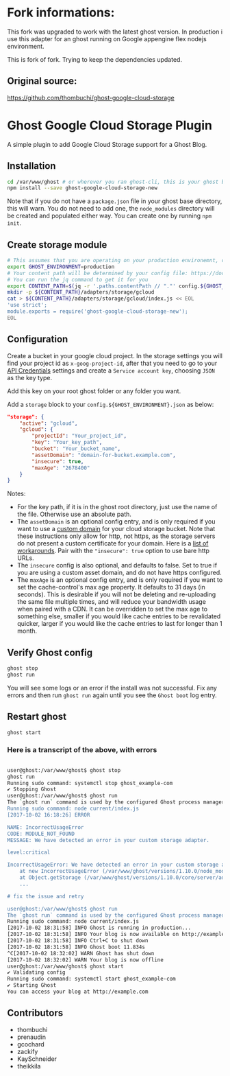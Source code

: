 #  Fork informations:
This fork was upgraded to work with the latest ghost version.
In production i use this adapter for an ghost running on Google appengine flex nodejs environment.

This is fork of fork. Trying to keep the dependencies updated.

## Original source:
https://github.com/thombuchi/ghost-google-cloud-storage

# Ghost Google Cloud Storage Plugin 
A simple plugin to add Google Cloud Storage support for a Ghost Blog. 

## Installation
```bash
cd /var/www/ghost # or wherever you ran ghost-cli, this is your ghost base directory
npm install --save ghost-google-cloud-storage-new
```
Note that if you do not have a `package.json` file in your ghost base directory, this will warn. You do not need to add one, the `node_modules` directory will be created and populated either way. You can create one by running `npm init`.

## Create storage module
```bash
# This assumes that you are operating on your production environemnt, change the following variable if necessary.
export GHOST_ENVIRONMENT=production
# Your content path will be determined by your config file: https://docs.ghost.org/v1.0/docs/config#section-paths
# You can run the jq command to get it for you
export CONTENT_PATH=$(jq -r '.paths.contentPath // "."' config.${GHOST_ENVIRONMENT}.json)
mkdir -p ${CONTENT_PATH}/adapters/storage/gcloud
cat > ${CONTENT_PATH}/adapters/storage/gcloud/index.js << EOL
'use strict';
module.exports = require('ghost-google-cloud-storage-new');
EOL
```

## Configuration

Create a bucket in your google cloud project. In the storage settings you will find your project id as `x-goog-project-id`, after that you need to go to your [API Credentials](https://console.cloud.google.com/apis/credentials) settings and create a `Service account key`, choosing `JSON` as the key type.

Add this key on your root ghost folder or any folder you want.

Add a `storage` block to your `config.${GHOST_ENVIRONMENT}.json` as below:

```json
"storage": {
    "active": "gcloud",
    "gcloud": {
        "projectId": "Your_project_id",
        "key": "Your_key_path",
        "bucket": "Your_bucket_name",
        "assetDomain": "domain-for-bucket.example.com",
        "insecure": true,
        "maxAge": "2678400"
    }
}
```

Notes:
- For the key path, if it is in the ghost root directory, just use the name of the file. Otherwise use an absolute path.
- The `assetDomain` is an optional config entry, and is only required if you want to use a [custom domain](https://cloud.google.com/storage/docs/hosting-static-website) for your cloud storage bucket. Note that these instructions only allow for http, not https, as the storage servers do not present a custom certificate for your domain. Here is a [list of workarounds](https://cloud.google.com/storage/docs/static-website#https). Pair with the `"insecure": true` option to use bare http URLs.
- The `insecure` config is also optional, and defaults to false. Set to true if you are using a custom asset domain, and do not have https configured.
- The `maxAge` is an optional config entry, and is only required if you want to set the cache-control's max age property. It defaults to 31 days (in seconds). This is desirable if you will not be deleting and re-uploading the same file multiple times, and will reduce your bandwidth usage when paired with a CDN. It can be overridden to set the max age to something else, smaller if you would like cache entries to be revalidated quicker, larger if you would like the cache entries to last for longer than 1 month.

## Verify Ghost config
```bash
ghost stop
ghost run
```
You will see some logs or an error if the install was not successful. Fix any errors and then run `ghost run` again until you see the `Ghost boot` log entry.

## Restart ghost
```bash
ghost start
```

### Here is a transcript of the above, with errors
```bash

user@ghost:/var/www/ghost$ ghost stop
ghost run
Running sudo command: systemctl stop ghost_example-com
✔ Stopping Ghost
user@ghost:/var/www/ghost$ ghost run
The `ghost run` command is used by the configured Ghost process manager and for debugging. If you're not running this to debug something, you should run `ghost start` instead.
Running sudo command: node current/index.js
[2017-10-02 16:18:26] ERROR

NAME: IncorrectUsageError
CODE: MODULE_NOT_FOUND
MESSAGE: We have detected an error in your custom storage adapter.

level:critical

IncorrectUsageError: We have detected an error in your custom storage adapter.
    at new IncorrectUsageError (/var/www/ghost/versions/1.10.0/node_modules/ghost-ignition/lib/errors/index.js:79:23)
    at Object.getStorage (/var/www/ghost/versions/1.10.0/core/server/adapters/storage/index.js:43:19)
    ...

# fix the issue and retry

user@ghost:/var/www/ghost$ ghost run
The `ghost run` command is used by the configured Ghost process manager and for debugging. If you're not running this to debug something, you should run `ghost start` instead.
Running sudo command: node current/index.js
[2017-10-02 18:31:58] INFO Ghost is running in production... 
[2017-10-02 18:31:58] INFO Your blog is now available on http://example.com/ 
[2017-10-02 18:31:58] INFO Ctrl+C to shut down 
[2017-10-02 18:31:58] INFO Ghost boot 11.834s 
^C[2017-10-02 18:32:02] WARN Ghost has shut down 
[2017-10-02 18:32:02] WARN Your blog is now offline 
user@ghost:/var/www/ghost$ ghost start
✔ Validating config
Running sudo command: systemctl start ghost_example-com
✔ Starting Ghost
You can access your blog at http://example.com

```

## Contributors
- thombuchi
- prenaudin
- gcochard
- zackify
- KaySchneider
- theikkila

